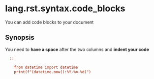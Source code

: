 # lang.rst.syntax.code_blocks

You can add code blocks to your document

## Synopsis

You need to **have a space** after the two columns and **indent your code**

```rst
  ::

    from datetime import datetime
    print(f"(datetime.now():%Y-%m-%d)")
```
